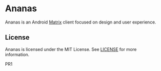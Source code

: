 # Ananas
Ananas is an Android [Matrix](https://matrix.org) client focused on design and user experience.

## License
Ananas is licensed under the MIT License. See [LICENSE](https://github.com/InputUsername/Ananas/blob/master/LICENSE) for more information.

PR1
